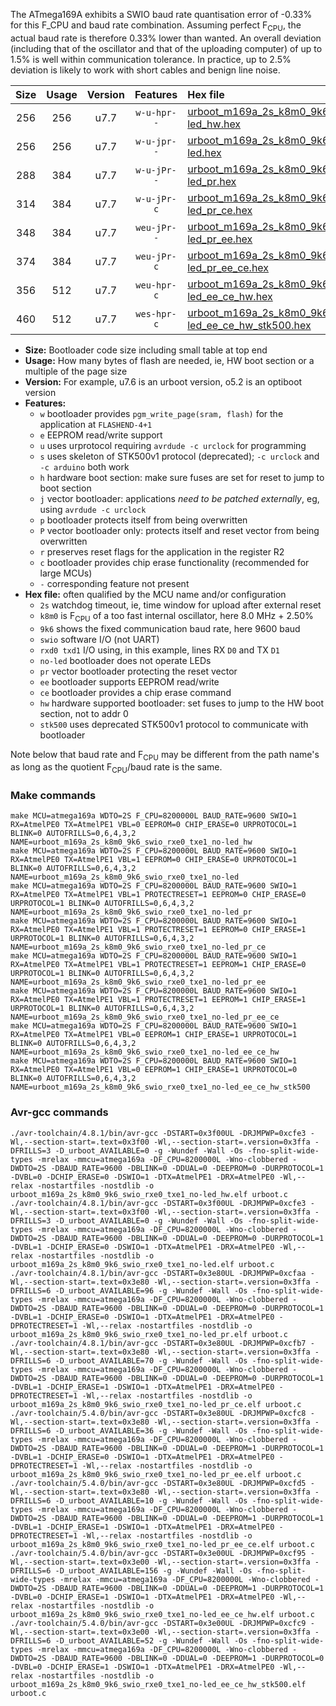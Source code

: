 The ATmega169A exhibits a SWIO baud rate quantisation error of -0.33% for this F_CPU and baud rate combination. Assuming perfect F<sub>CPU</sub>, the actual baud rate is therefore 0.33% lower than wanted. An overall deviation (including that of the oscillator and that of the uploading computer) of up to 1.5% is well within communication tolerance. In practice, up to 2.5% deviation is likely to work with short cables and benign line noise.

|Size|Usage|Version|Features|Hex file|
|:-:|:-:|:-:|:-:|:--|
|256|256|u7.7|`w-u-hpr--`|[urboot_m169a_2s_k8m0_9k6_swio_rxe0_txe1_no-led_hw.hex](https://raw.githubusercontent.com/stefanrueger/urboot.hex/main/mcus/atmega169a/watchdog_2_s/internal_oscillator_k%2B2.50%25/%2B8m000000_hz/%2B%2B%2B9k6_baud/uart0_rxe0_txe1/no-led/urboot_m169a_2s_k8m0_9k6_swio_rxe0_txe1_no-led_hw.hex)|
|256|256|u7.7|`w-u-jpr--`|[urboot_m169a_2s_k8m0_9k6_swio_rxe0_txe1_no-led.hex](https://raw.githubusercontent.com/stefanrueger/urboot.hex/main/mcus/atmega169a/watchdog_2_s/internal_oscillator_k%2B2.50%25/%2B8m000000_hz/%2B%2B%2B9k6_baud/uart0_rxe0_txe1/no-led/urboot_m169a_2s_k8m0_9k6_swio_rxe0_txe1_no-led.hex)|
|288|384|u7.7|`w-u-jPr--`|[urboot_m169a_2s_k8m0_9k6_swio_rxe0_txe1_no-led_pr.hex](https://raw.githubusercontent.com/stefanrueger/urboot.hex/main/mcus/atmega169a/watchdog_2_s/internal_oscillator_k%2B2.50%25/%2B8m000000_hz/%2B%2B%2B9k6_baud/uart0_rxe0_txe1/no-led/urboot_m169a_2s_k8m0_9k6_swio_rxe0_txe1_no-led_pr.hex)|
|314|384|u7.7|`w-u-jPr-c`|[urboot_m169a_2s_k8m0_9k6_swio_rxe0_txe1_no-led_pr_ce.hex](https://raw.githubusercontent.com/stefanrueger/urboot.hex/main/mcus/atmega169a/watchdog_2_s/internal_oscillator_k%2B2.50%25/%2B8m000000_hz/%2B%2B%2B9k6_baud/uart0_rxe0_txe1/no-led/urboot_m169a_2s_k8m0_9k6_swio_rxe0_txe1_no-led_pr_ce.hex)|
|348|384|u7.7|`weu-jPr--`|[urboot_m169a_2s_k8m0_9k6_swio_rxe0_txe1_no-led_pr_ee.hex](https://raw.githubusercontent.com/stefanrueger/urboot.hex/main/mcus/atmega169a/watchdog_2_s/internal_oscillator_k%2B2.50%25/%2B8m000000_hz/%2B%2B%2B9k6_baud/uart0_rxe0_txe1/no-led/urboot_m169a_2s_k8m0_9k6_swio_rxe0_txe1_no-led_pr_ee.hex)|
|374|384|u7.7|`weu-jPr-c`|[urboot_m169a_2s_k8m0_9k6_swio_rxe0_txe1_no-led_pr_ee_ce.hex](https://raw.githubusercontent.com/stefanrueger/urboot.hex/main/mcus/atmega169a/watchdog_2_s/internal_oscillator_k%2B2.50%25/%2B8m000000_hz/%2B%2B%2B9k6_baud/uart0_rxe0_txe1/no-led/urboot_m169a_2s_k8m0_9k6_swio_rxe0_txe1_no-led_pr_ee_ce.hex)|
|356|512|u7.7|`weu-hpr-c`|[urboot_m169a_2s_k8m0_9k6_swio_rxe0_txe1_no-led_ee_ce_hw.hex](https://raw.githubusercontent.com/stefanrueger/urboot.hex/main/mcus/atmega169a/watchdog_2_s/internal_oscillator_k%2B2.50%25/%2B8m000000_hz/%2B%2B%2B9k6_baud/uart0_rxe0_txe1/no-led/urboot_m169a_2s_k8m0_9k6_swio_rxe0_txe1_no-led_ee_ce_hw.hex)|
|460|512|u7.7|`wes-hpr-c`|[urboot_m169a_2s_k8m0_9k6_swio_rxe0_txe1_no-led_ee_ce_hw_stk500.hex](https://raw.githubusercontent.com/stefanrueger/urboot.hex/main/mcus/atmega169a/watchdog_2_s/internal_oscillator_k%2B2.50%25/%2B8m000000_hz/%2B%2B%2B9k6_baud/uart0_rxe0_txe1/no-led/urboot_m169a_2s_k8m0_9k6_swio_rxe0_txe1_no-led_ee_ce_hw_stk500.hex)|

- **Size:** Bootloader code size including small table at top end
- **Usage:** How many bytes of flash are needed, ie, HW boot section or a multiple of the page size
- **Version:** For example, u7.6 is an urboot version, o5.2 is an optiboot version
- **Features:**
  + `w` bootloader provides `pgm_write_page(sram, flash)` for the application at `FLASHEND-4+1`
  + `e` EEPROM read/write support
  + `u` uses urprotocol requiring `avrdude -c urclock` for programming
  + `s` uses skeleton of STK500v1 protocol (deprecated); `-c urclock` and `-c arduino` both work
  + `h` hardware boot section: make sure fuses are set for reset to jump to boot section
  + `j` vector bootloader: applications *need to be patched externally*, eg, using `avrdude -c urclock`
  + `p` bootloader protects itself from being overwritten
  + `P` vector bootloader only: protects itself and reset vector from being overwritten
  + `r` preserves reset flags for the application in the register R2
  + `c` bootloader provides chip erase functionality (recommended for large MCUs)
  + `-` corresponding feature not present
- **Hex file:** often qualified by the MCU name and/or configuration
  + `2s` watchdog timeout, ie, time window for upload after external reset
  + `k8m0` is F<sub>CPU</sub> of a too fast internal oscillator, here 8.0 MHz + 2.50%
  + `9k6` shows the fixed communication baud rate, here 9600 baud
  + `swio` software I/O (not UART)
  + `rxd0 txd1` I/O using, in this example, lines RX `D0` and TX `D1`
  + `no-led` bootloader does not operate LEDs
  + `pr` vector bootloader protecting the reset vector
  + `ee` bootloader supports EEPROM read/write
  + `ce` bootloader provides a chip erase command
  + `hw` hardware supported bootloader: set fuses to jump to the HW boot section, not to addr 0
  + `stk500` uses deprecated STK500v1 protocol to communicate with bootloader


Note below that baud rate and F<sub>CPU</sub> may be different from the path name's as long as the quotient F<sub>CPU</sub>/baud rate is the same.

### Make commands
```
make MCU=atmega169a WDTO=2S F_CPU=8200000L BAUD_RATE=9600 SWIO=1 RX=AtmelPE0 TX=AtmelPE1 VBL=0 EEPROM=0 CHIP_ERASE=0 URPROTOCOL=1 BLINK=0 AUTOFRILLS=0,6,4,3,2 NAME=urboot_m169a_2s_k8m0_9k6_swio_rxe0_txe1_no-led_hw
make MCU=atmega169a WDTO=2S F_CPU=8200000L BAUD_RATE=9600 SWIO=1 RX=AtmelPE0 TX=AtmelPE1 VBL=1 EEPROM=0 CHIP_ERASE=0 URPROTOCOL=1 BLINK=0 AUTOFRILLS=0,6,4,3,2 NAME=urboot_m169a_2s_k8m0_9k6_swio_rxe0_txe1_no-led
make MCU=atmega169a WDTO=2S F_CPU=8200000L BAUD_RATE=9600 SWIO=1 RX=AtmelPE0 TX=AtmelPE1 VBL=1 PROTECTRESET=1 EEPROM=0 CHIP_ERASE=0 URPROTOCOL=1 BLINK=0 AUTOFRILLS=0,6,4,3,2 NAME=urboot_m169a_2s_k8m0_9k6_swio_rxe0_txe1_no-led_pr
make MCU=atmega169a WDTO=2S F_CPU=8200000L BAUD_RATE=9600 SWIO=1 RX=AtmelPE0 TX=AtmelPE1 VBL=1 PROTECTRESET=1 EEPROM=0 CHIP_ERASE=1 URPROTOCOL=1 BLINK=0 AUTOFRILLS=0,6,4,3,2 NAME=urboot_m169a_2s_k8m0_9k6_swio_rxe0_txe1_no-led_pr_ce
make MCU=atmega169a WDTO=2S F_CPU=8200000L BAUD_RATE=9600 SWIO=1 RX=AtmelPE0 TX=AtmelPE1 VBL=1 PROTECTRESET=1 EEPROM=1 CHIP_ERASE=0 URPROTOCOL=1 BLINK=0 AUTOFRILLS=0,6,4,3,2 NAME=urboot_m169a_2s_k8m0_9k6_swio_rxe0_txe1_no-led_pr_ee
make MCU=atmega169a WDTO=2S F_CPU=8200000L BAUD_RATE=9600 SWIO=1 RX=AtmelPE0 TX=AtmelPE1 VBL=1 PROTECTRESET=1 EEPROM=1 CHIP_ERASE=1 URPROTOCOL=1 BLINK=0 AUTOFRILLS=0,6,4,3,2 NAME=urboot_m169a_2s_k8m0_9k6_swio_rxe0_txe1_no-led_pr_ee_ce
make MCU=atmega169a WDTO=2S F_CPU=8200000L BAUD_RATE=9600 SWIO=1 RX=AtmelPE0 TX=AtmelPE1 VBL=0 EEPROM=1 CHIP_ERASE=1 URPROTOCOL=1 BLINK=0 AUTOFRILLS=0,6,4,3,2 NAME=urboot_m169a_2s_k8m0_9k6_swio_rxe0_txe1_no-led_ee_ce_hw
make MCU=atmega169a WDTO=2S F_CPU=8200000L BAUD_RATE=9600 SWIO=1 RX=AtmelPE0 TX=AtmelPE1 VBL=0 EEPROM=1 CHIP_ERASE=1 URPROTOCOL=0 BLINK=0 AUTOFRILLS=0,6,4,3,2 NAME=urboot_m169a_2s_k8m0_9k6_swio_rxe0_txe1_no-led_ee_ce_hw_stk500
```

### Avr-gcc commands
```
./avr-toolchain/4.8.1/bin/avr-gcc -DSTART=0x3f00UL -DRJMPWP=0xcfe3 -Wl,--section-start=.text=0x3f00 -Wl,--section-start=.version=0x3ffa -DFRILLS=3 -D_urboot_AVAILABLE=0 -g -Wundef -Wall -Os -fno-split-wide-types -mrelax -mmcu=atmega169a -DF_CPU=8200000L -Wno-clobbered -DWDTO=2S -DBAUD_RATE=9600 -DBLINK=0 -DDUAL=0 -DEEPROM=0 -DURPROTOCOL=1 -DVBL=0 -DCHIP_ERASE=0 -DSWIO=1 -DTX=AtmelPE1 -DRX=AtmelPE0 -Wl,--relax -nostartfiles -nostdlib -o urboot_m169a_2s_k8m0_9k6_swio_rxe0_txe1_no-led_hw.elf urboot.c
./avr-toolchain/4.8.1/bin/avr-gcc -DSTART=0x3f00UL -DRJMPWP=0xcfe3 -Wl,--section-start=.text=0x3f00 -Wl,--section-start=.version=0x3ffa -DFRILLS=3 -D_urboot_AVAILABLE=0 -g -Wundef -Wall -Os -fno-split-wide-types -mrelax -mmcu=atmega169a -DF_CPU=8200000L -Wno-clobbered -DWDTO=2S -DBAUD_RATE=9600 -DBLINK=0 -DDUAL=0 -DEEPROM=0 -DURPROTOCOL=1 -DVBL=1 -DCHIP_ERASE=0 -DSWIO=1 -DTX=AtmelPE1 -DRX=AtmelPE0 -Wl,--relax -nostartfiles -nostdlib -o urboot_m169a_2s_k8m0_9k6_swio_rxe0_txe1_no-led.elf urboot.c
./avr-toolchain/4.8.1/bin/avr-gcc -DSTART=0x3e80UL -DRJMPWP=0xcfaa -Wl,--section-start=.text=0x3e80 -Wl,--section-start=.version=0x3ffa -DFRILLS=6 -D_urboot_AVAILABLE=96 -g -Wundef -Wall -Os -fno-split-wide-types -mrelax -mmcu=atmega169a -DF_CPU=8200000L -Wno-clobbered -DWDTO=2S -DBAUD_RATE=9600 -DBLINK=0 -DDUAL=0 -DEEPROM=0 -DURPROTOCOL=1 -DVBL=1 -DCHIP_ERASE=0 -DSWIO=1 -DTX=AtmelPE1 -DRX=AtmelPE0 -DPROTECTRESET=1 -Wl,--relax -nostartfiles -nostdlib -o urboot_m169a_2s_k8m0_9k6_swio_rxe0_txe1_no-led_pr.elf urboot.c
./avr-toolchain/4.8.1/bin/avr-gcc -DSTART=0x3e80UL -DRJMPWP=0xcfb7 -Wl,--section-start=.text=0x3e80 -Wl,--section-start=.version=0x3ffa -DFRILLS=6 -D_urboot_AVAILABLE=70 -g -Wundef -Wall -Os -fno-split-wide-types -mrelax -mmcu=atmega169a -DF_CPU=8200000L -Wno-clobbered -DWDTO=2S -DBAUD_RATE=9600 -DBLINK=0 -DDUAL=0 -DEEPROM=0 -DURPROTOCOL=1 -DVBL=1 -DCHIP_ERASE=1 -DSWIO=1 -DTX=AtmelPE1 -DRX=AtmelPE0 -DPROTECTRESET=1 -Wl,--relax -nostartfiles -nostdlib -o urboot_m169a_2s_k8m0_9k6_swio_rxe0_txe1_no-led_pr_ce.elf urboot.c
./avr-toolchain/5.4.0/bin/avr-gcc -DSTART=0x3e80UL -DRJMPWP=0xcfc8 -Wl,--section-start=.text=0x3e80 -Wl,--section-start=.version=0x3ffa -DFRILLS=6 -D_urboot_AVAILABLE=36 -g -Wundef -Wall -Os -fno-split-wide-types -mrelax -mmcu=atmega169a -DF_CPU=8200000L -Wno-clobbered -DWDTO=2S -DBAUD_RATE=9600 -DBLINK=0 -DDUAL=0 -DEEPROM=1 -DURPROTOCOL=1 -DVBL=1 -DCHIP_ERASE=0 -DSWIO=1 -DTX=AtmelPE1 -DRX=AtmelPE0 -DPROTECTRESET=1 -Wl,--relax -nostartfiles -nostdlib -o urboot_m169a_2s_k8m0_9k6_swio_rxe0_txe1_no-led_pr_ee.elf urboot.c
./avr-toolchain/5.4.0/bin/avr-gcc -DSTART=0x3e80UL -DRJMPWP=0xcfd5 -Wl,--section-start=.text=0x3e80 -Wl,--section-start=.version=0x3ffa -DFRILLS=6 -D_urboot_AVAILABLE=10 -g -Wundef -Wall -Os -fno-split-wide-types -mrelax -mmcu=atmega169a -DF_CPU=8200000L -Wno-clobbered -DWDTO=2S -DBAUD_RATE=9600 -DBLINK=0 -DDUAL=0 -DEEPROM=1 -DURPROTOCOL=1 -DVBL=1 -DCHIP_ERASE=1 -DSWIO=1 -DTX=AtmelPE1 -DRX=AtmelPE0 -DPROTECTRESET=1 -Wl,--relax -nostartfiles -nostdlib -o urboot_m169a_2s_k8m0_9k6_swio_rxe0_txe1_no-led_pr_ee_ce.elf urboot.c
./avr-toolchain/5.4.0/bin/avr-gcc -DSTART=0x3e00UL -DRJMPWP=0xcf95 -Wl,--section-start=.text=0x3e00 -Wl,--section-start=.version=0x3ffa -DFRILLS=6 -D_urboot_AVAILABLE=156 -g -Wundef -Wall -Os -fno-split-wide-types -mrelax -mmcu=atmega169a -DF_CPU=8200000L -Wno-clobbered -DWDTO=2S -DBAUD_RATE=9600 -DBLINK=0 -DDUAL=0 -DEEPROM=1 -DURPROTOCOL=1 -DVBL=0 -DCHIP_ERASE=1 -DSWIO=1 -DTX=AtmelPE1 -DRX=AtmelPE0 -Wl,--relax -nostartfiles -nostdlib -o urboot_m169a_2s_k8m0_9k6_swio_rxe0_txe1_no-led_ee_ce_hw.elf urboot.c
./avr-toolchain/5.4.0/bin/avr-gcc -DSTART=0x3e00UL -DRJMPWP=0xcfc9 -Wl,--section-start=.text=0x3e00 -Wl,--section-start=.version=0x3ffa -DFRILLS=6 -D_urboot_AVAILABLE=52 -g -Wundef -Wall -Os -fno-split-wide-types -mrelax -mmcu=atmega169a -DF_CPU=8200000L -Wno-clobbered -DWDTO=2S -DBAUD_RATE=9600 -DBLINK=0 -DDUAL=0 -DEEPROM=1 -DURPROTOCOL=0 -DVBL=0 -DCHIP_ERASE=1 -DSWIO=1 -DTX=AtmelPE1 -DRX=AtmelPE0 -Wl,--relax -nostartfiles -nostdlib -o urboot_m169a_2s_k8m0_9k6_swio_rxe0_txe1_no-led_ee_ce_hw_stk500.elf urboot.c
```

